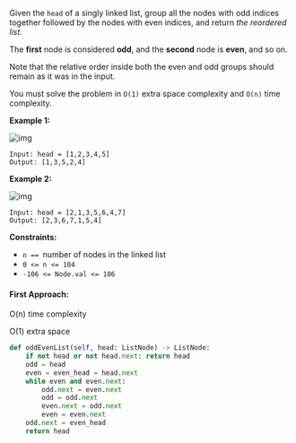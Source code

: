 Given the `head` of a singly linked list, group all the nodes with odd indices together followed by the nodes with even indices, and return *the reordered list*.

The **first** node is considered **odd**, and the **second** node is **even**, and so on.

Note that the relative order inside both the even and odd groups should remain as it was in the input.

You must solve the problem in `O(1)` extra space complexity and `O(n)` time complexity.

 

**Example 1:**

![img](https://assets.leetcode.com/uploads/2021/03/10/oddeven-linked-list.jpg)

```
Input: head = [1,2,3,4,5]
Output: [1,3,5,2,4]
```

**Example 2:**

![img](https://assets.leetcode.com/uploads/2021/03/10/oddeven2-linked-list.jpg)

```
Input: head = [2,1,3,5,6,4,7]
Output: [2,3,6,7,1,5,4]
```

 

**Constraints:**

- `n == `number of nodes in the linked list
- `0 <= n <= 104`
- `-106 <= Node.val <= 106`

#### First Approach:

O(n) time complexity

O(1) extra space

```python
def oddEvenList(self, head: ListNode) -> ListNode:
    if not head or not head.next: return head
    odd = head
    even = even_head = head.next
    while even and even.next:
        odd.next = even.next
        odd = odd.next
        even.next = odd.next
        even = even.next
    odd.next = even_head
    return head  
```

